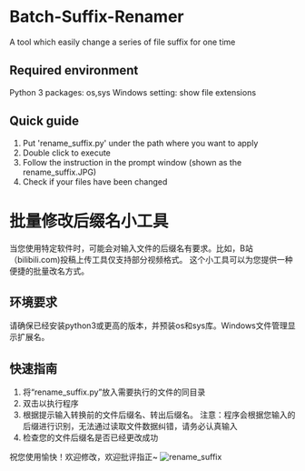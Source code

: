 # Batch-Suffix-Renamer
A tool which easily change a series of file suffix for one time
## Required environment
Python 3
packages: os,sys
Windows setting: show file extensions
## Quick guide
1. Put 'rename_suffix.py' under the path where you want to apply
2. Double click to execute
3. Follow the instruction in the prompt window (shown as the rename_suffix.JPG)
4. Check if your files have been changed

# 批量修改后缀名小工具
当您使用特定软件时，可能会对输入文件的后缀名有要求。比如，B站（bilibili.com)投稿上传工具仅支持部分视频格式。
这个小工具可以为您提供一种便捷的批量改名方式。
## 环境要求
请确保已经安装python3或更高的版本，并预装os和sys库。Windows文件管理显示扩展名。
## 快速指南
1. 将“rename_suffix.py”放入需要执行的文件的同目录
2. 双击以执行程序
3. 根据提示输入转换前的文件后缀名、转出后缀名。
注意：程序会根据您输入的后缀进行识别，无法通过读取文件数据纠错，请务必认真输入
4. 检查您的文件后缀名是否已经更改成功

祝您使用愉快！欢迎修改，欢迎批评指正~
![rename_suffix](https://user-images.githubusercontent.com/87756322/142389654-89176698-aa04-4a66-a908-c83b6cc594e8.JPG)

